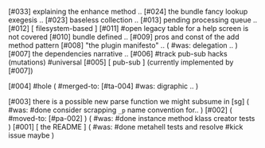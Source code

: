[#033]       explaining the enhance method ..
[#024]       the bundle fancy lookup exegesis ..
[#023]       baseless collection ..
[#013]       pending processing queue ..
[#012]       [ filesystem-based ]
[#011] #open legacy table for a help screen is not covered
[#010]       bundle defined ..
[#009]       pros and const of the add method pattern
[#008]       "the plugin manifesto" ..
             ( #was: delegation .. )
[#007]       the dependencies narrative ..
[#006]       #track pub-sub hacks (mutations) #universal
[#005]       [ pub-sub ]  (currently implemented by [#007])

[#004] #hole
             ( #merged-to: [#ta-004] #was: digraphic .. )

[#003]       there is a possible new parse function we might subsume in [sg]
             ( #was: #done consider scrapping `_p` name convention for.. )
[#002]       ( #moved-to: [#pa-002] )
             ( #was: #done instance method klass creator tests )
[#001]       [ the README ]
             ( #was: #done metahell tests and resolve #kick issue maybe )
